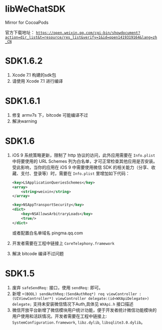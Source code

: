 # libWeChatSDK

Mirror for CocoaPods

官方下载地址：
[`https://open.weixin.qq.com/cgi-bin/showdocument?action=dir_list&t=resource/res_list&verify=1&id=open1419319164&lang=zh_CN`](https://open.weixin.qq.com/cgi-bin/showdocument?action=dir_list&t=resource/res_list&verify=1&id=open1419319164&lang=zh_CN)

# SDK1.6.2
1. Xcode 7.1 构建的sdk包
2. 请使用 Xcode 7.1 进行编译

# SDK1.6.1
1. 修复 armv7s 下，bitcode 可能编译不过
2. 解决warning

# SDK1.6

1. iOS 9 系统策略更新，限制了 http 协议的访问，此外应用需要在 `Info.plist` 中将要使用的 URL Schemes 列为白名单，才可正常检查其他应用是否安装。
受此影响，当你的应用在 iOS 9 中需要使用微信 SDK 的相关能力（分享、收藏、支付、登录等）时，需要在 `Info.plist` 里增加如下代码：

    ```xml
    <key>LSApplicationQueriesSchemes</key>
    <array>
        <string>weixin</string>
    </array>
    
    <key>NSAppTransportSecurity</key>
    <dict>
        <key>NSAllowsArbitraryLoads</key>
        <true/>
    </dict>
    ```
    
    或者配置白名单域名 pingma.qq.com

2. 开发者需要在工程中链接上 `CoreTelephony.framework`
3. 解决 bitcode 编译不过问题

# SDK1.5

1. 废弃 `safeSendReq:` 接口，使用 `sendReq:` 即可。
2. 新增 `+(BOOL) sendAuthReq:(SendAuthReq*) req viewController : (UIViewController*) viewController delegate:(id<WXApiDelegate>) delegate;`
支持未安装微信情况下Auth,具体见 `WXApi.h` 接口描述
3. 微信开放平台新增了微信模块用户统计功能，便于开发者统计微信功能模块的用户使用和活跃情况。开发者需要在工程中链接上: `SystemConfiguration.framework`, `libz.dylib`, `libsqlite3.0.dylib`。
